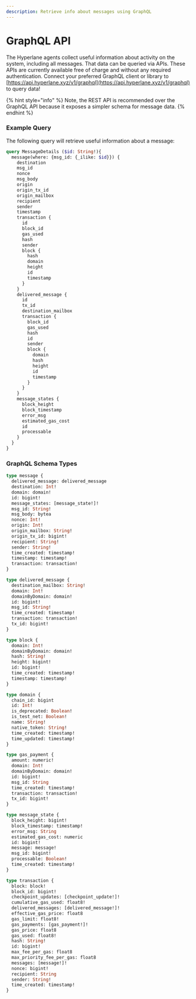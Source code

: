 ```yaml
---
description: Retrieve info about messages using GraphQL
---
```


# GraphQL API

The Hyperlane agents collect useful information about activity on the system, including all messages. That data can be queried via APIs. These APIs are currently available free of charge and without any required authentication. Connect your preferred GraphQL client or library to [https://api.hyperlane.xyz/v1/graphql](https://api.hyperlane.xyz/v1/graphql) to query data!

{% hint style="info" %}
Note, the REST API is recommended over the GraphQL API because it exposes a simpler schema for message data.&#x20;
{% endhint %}

### Example Query

The following query will retrieve useful information about a message:

```graphql
query MessageDetails ($id: String!){
  message(where: {msg_id: {_ilike: $id}}) {
    destination
    msg_id
    nonce
    msg_body
    origin
    origin_tx_id
    origin_mailbox
    recipient
    sender
    timestamp
    transaction {
      id
      block_id
      gas_used
      hash
      sender
      block {
        hash
        domain
        height
        id
        timestamp
      }
    }
    delivered_message {
      id
      tx_id
      destination_mailbox
      transaction {
        block_id
        gas_used
        hash
        id
        sender
        block {
          domain
          hash
          height
          id
          timestamp
        }
      }
    }
    message_states {
      block_height
      block_timestamp
      error_msg
      estimated_gas_cost
      id
      processable
    }
  }
}
```

### GraphQL Schema Types

```graphql
type message {
  delivered_message: delivered_message
  destination: Int!
  domain: domain!
  id: bigint!
  message_states: [message_state!]!
  msg_id: String!
  msg_body: bytea
  nonce: Int!
  origin: Int!
  origin_mailbox: String!
  origin_tx_id: bigint!
  recipient: String!
  sender: String!
  time_created: timestamp!
  timestamp: timestamp!
  transaction: transaction!
}

type delivered_message {
  destination_mailbox: String!
  domain: Int!
  domainByDomain: domain!
  id: bigint!
  msg_id: String!
  time_created: timestamp!
  transaction: transaction!
  tx_id: bigint!
}

type block {
  domain: Int!
  domainByDomain: domain!
  hash: String!
  height: bigint!
  id: bigint!
  time_created: timestamp!
  timestamp: timestamp!
}

type domain {
  chain_id: bigint
  id: Int!
  is_deprecated: Boolean!
  is_test_net: Boolean!
  name: String!
  native_token: String!
  time_created: timestamp!
  time_updated: timestamp!
}

type gas_payment {
  amount: numeric!
  domain: Int!
  domainByDomain: domain!
  id: bigint!
  msg_id: String
  time_created: timestamp!
  transaction: transaction!
  tx_id: bigint!
}

type message_state {
  block_height: bigint!
  block_timestamp: timestamp!
  error_msg: String
  estimated_gas_cost: numeric
  id: bigint!
  message: message!
  msg_id: bigint!
  processable: Boolean!
  time_created: timestamp!
}

type transaction {
  block: block!
  block_id: bigint!
  checkpoint_updates: [checkpoint_update!]!
  cumulative_gas_used: float8!
  delivered_messages: [delivered_message!]!
  effective_gas_price: float8
  gas_limit: float8!
  gas_payments: [gas_payment!]!
  gas_price: float8
  gas_used: float8!
  hash: String!
  id: bigint!
  max_fee_per_gas: float8
  max_priority_fee_per_gas: float8
  messages: [message!]!
  nonce: bigint!
  recipient: String
  sender: String!
  time_created: timestamp!
}
```
